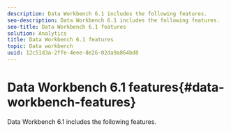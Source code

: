 ```yaml
---
description: Data Workbench 6.1 includes the following features.
seo-description: Data Workbench 6.1 includes the following features.
seo-title: Data Workbench 6.1 features
solution: Analytics
title: Data Workbench 6.1 features
topic: Data workbench
uuid: 12c51d3a-2ffe-4eee-8e26-02da9a864bd8
---
```


# Data Workbench 6.1 features{#data-workbench-features}

Data Workbench 6.1 includes the following features.


